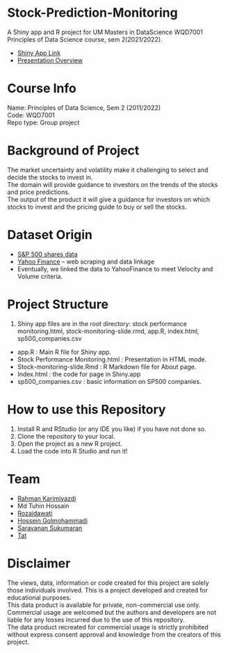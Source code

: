 # Stock-Prediction-Monitoring
A Shiny app and R project for UM Masters in DataScience WQD7001 Principles of Data Science course, sem 2(2021/2022).<br>
- [Shiny App Link](https://tuhinhossain.shinyapps.io/stock_prediction/)
- [Presentation Overview](https://rpubs.com/Tat88/stock-monitoring)

# Course Info
Name: Principles of Data Science, Sem 2 (2011/2022)  
Code: WQD7001  
Repo type: Group project  

# Background of Project<br>
The market uncertainty and volatility make it challenging to select and decide the stocks to invest in.  
The domain will provide guidance to investors on the trends of the stocks and price predictions.  
The output of the product it will give a guidance for investors on which stocks to invest and the pricing guide to buy or sell the stocks.

# Dataset Origin
- [S&P 500 shares data](https://365financialanalyst.com/data/sp500/)
- [Yahoo Finance](https://finance.yahoo.com/recent-quotes) – web scraping and data linkage
- Eventually, we linked the data to YahooFinance to meet Velocity and Volume criteria.

# Project Structure
1.	Shiny app files are in the root directory: stock performance monitoring.html, stock-monitoring-slide.rmd, app.R, index.html, sp500_companies.csv  
- app.R : Main R file for Shiny app.
- Stock Performance Monitoring.html : Presentation in HTML mode.
- Stock-monitoring-slide.Rmd : R Markdown file for About page.
- Index.html : the code for page in Shiny.app
- sp500_companies.csv : basic information on SP500 companies.

# How to use this Repository
1.	Install R and RStudio (or any IDE you like) if you have not done so.
2.	Clone the repository to your local.
3.	Open the project as a new R project.
4.	Load the code into R Studio and run it!

# Team
- [Rahman Karimiyazdi](https://github.com/ramanyazdi)
- Md Tuhin Hossain
- [Rozaidawati](https://github.com/rozaidawati/rozaidawati)
- [Hossein Golmohammadi](https://github.com/Hosseinglm)
- [Saravanan Sukumaran](https://github.com/SARAVANANSUKUMARAN)
- [Tat](https://github.com/TeongTat)<br>

# Disclaimer
The views, data, information or code created for this project are solely those individuals involved. This is a project developed and created for educational purposes. <br>
This data product is available for private, non-commercial use only. Commercial usage are welcomed but the authors and developers are not liable for any losses incurred due to the use of this repository.<br> 
The data product recreated for commercial usage is strictly prohibited without express consent approval and knowledge from the creators of this project.


